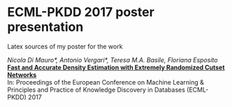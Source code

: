 # ECML-PKDD 2017 poster presentation

Latex sources of my poster for the work

_Nicola Di Mauro*, Antonio Vergari*, Teresa M.A. Basile, Floriana Esposito_  
[**Fast and Accurate Density Estimation with Extremely Randomized Cutset Networks**](http://www.di.uniba.it/~ndm/pubs/ndm17ecml.pdf)  
In: Proceedings of the European Conference on Machine Learning & Principles and Practice of Knowledge Discovery in Databases (ECML-PKDD) 2017
